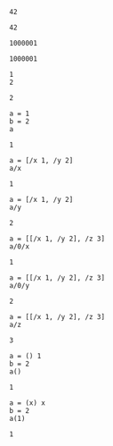 ```
42

42
```

```
1000001

1000001
```

```
1
2

2
```

```
a = 1
b = 2
a

1
```

```
a = [/x 1, /y 2]
a/x

1
```

```
a = [/x 1, /y 2]
a/y

2
```

```
a = [[/x 1, /y 2], /z 3]
a/0/x

1
```

```
a = [[/x 1, /y 2], /z 3]
a/0/y

2
```

```
a = [[/x 1, /y 2], /z 3]
a/z

3
```

```
a = () 1
b = 2
a()

1
```

```
a = (x) x
b = 2
a(1)

1
```